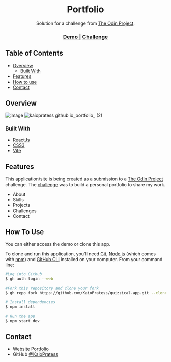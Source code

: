<h1 align="center">Portfolio</h1>

<div align="center">
   Solution for a challenge from  <a href="https://www.theodinproject.com" target="_blank">The Odin Project</a>.
</div>

<div align="center">
  <h3>
    <a href="https://kaiopratess.github.io/portfolio/" target='_blank'>
      Demo
    </a>
    <span> | </span>
    <a href="https://www.theodinproject.com/lessons/node-path-advanced-html-and-css-personal-portfolio">
      Challenge
    </a>
  </h3>
</div>

<!-- TABLE OF CONTENTS -->

## Table of Contents

- [Overview](#overview)
  - [Built With](#built-with)
- [Features](#features)
- [How to use](#how-to-use)
- [Contact](#contact)

<!-- OVERVIEW -->

## Overview
![image](https://user-images.githubusercontent.com/91703674/192894750-8563ccab-3aef-4965-bf85-6c3b74244414.png)
![kaiopratess github io_portfolio_ (2)](https://user-images.githubusercontent.com/91703674/192895091-365bcf95-884b-4b64-8b0a-776165918bcd.png)




### Built With

- [ReactJs](https://reactjs.org/)
- [CSS3](https://developer.mozilla.org/pt-BR/docs/Web/CSS)
- [Vite](https://vitejs.dev/)

## Features

This application/site is being created as a submission to a [The Odin Project](https://www.theodinproject.com) challenge. The [challenge](https://www.theodinproject.com/lessons/node-path-advanced-html-and-css-personal-portfolio) was to build a personal portfolio to share my work.

- About
- Skills
- Projects
- Challenges
- Contact

## How To Use

<!-- Example: -->
You can either access the demo or clone this app.

To clone and run this application, you'll need [Git](https://git-scm.com), [Node.js](https://nodejs.org/en/download/) (which comes with [npm](http://npmjs.com)) and [GitHub CLI](https://cli.github.com/) installed on your computer. From your command line:

```bash
#Log into Github
$ gh auth login --web

#Fork this repository and clone your fork
$ gh repo fork https://github.com/KaioPratess/quizzical-app.git --clone

# Install dependencies
$ npm install

# Run the app
$ npm start dev
```

## Contact

- Website [Portfolio](https://kaiopratess.github.io/portfolio/)
- GitHub [@KaioPratess](https://github.com/KaioPratess)
